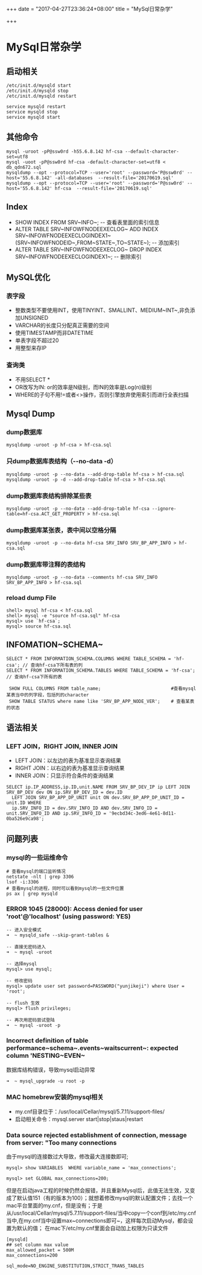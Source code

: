 +++
date = "2017-04-27T23:36:24+08:00"
title = "MySql日常杂学"

+++

MySql日常杂学
=============

启动相关
--------

``` {.shell}
/etc/init.d/mysqld start
/etc/init.d/mysqld stop
/etc/init.d/mysqld restart

service mysqld restart
service mysqld stop
service mysqld start
```

其他命令
--------

``` {.shell}
mysql -uroot -pP@ssw0rd -h55.6.8.142 hf-csa --default-character-set=utf8
mysql -uoot -pP@ssw0rd hf-csa -default-character-set=utf8 < db_qdn672.sql
mysqldump --opt --protocol=TCP --user='root' --password='P@ssw0rd' --host='55.6.8.142' -all-databases  --result-file='20170619.sql'
mysqldump --opt --protocol=TCP --user='root' --password='P@ssw0rd' --host='55.6.8.142' hf-csa  --result-file='20170619.sql'
```

Index
-----

-   SHOW INDEX FROM SRV~INFO~; -- 查看表里面的索引信息
-   ALTER TABLE SRV~INFOWFNODEEXECLOG~ ADD INDEX
    SRV~INFOWFNODEEXECLOGINDEX1~(SRV~INFOWFNODEID~,FROM~STATE~,TO~STATE~);
    -- 添加索引
-   ALTER TABLE SRV~INFOWFNODEEXECLOG~ DROP INDEX
    SRV~INFOWFNODEEXECLOGINDEX1~; -- 删除索引

MySQL优化
---------

### 表字段

-   整数类型不要使用INT，使用TINYINT、SMALLINT、MEDIUM~INT~,非负添加UNSIGNED
-   VARCHAR的长度只分配真正需要的空间
-   使用TIMESTAMP而非DATETIME
-   单表字段不超过20
-   用整型来存IP

### 查询类

-   不用SELECT \*
-   OR改写为IN: or的效率是N级别，而IN的效率是Log(n)级别
-   WHERE的子句不用!=或者&lt;&gt;操作，否则引擎放弃使用索引而进行全表扫描

Mysql Dump
----------

### dump数据库

``` {.shell}
mysqldump -uroot -p hf-csa > hf-csa.sql
```

### 只dump数据库表结构（--no-data -d）

``` {.shell}
mysqldump -uroot -p --no-data --add-drop-table hf-csa > hf-csa.sql
mysqldump -uroot -p -d --add-drop-table hf-csa > hf-csa.sql
```

### dump数据库表结构排除某些表

``` {.shell}
mysqldump -uroot -p --no-data --add-drop-table hf-csa --ignore-table=hf-csa.ACT_GET_PROPERTY > hf-csa.sql
```

### dump数据库某张表，表中间以空格分隔

``` {.shell}
mysqldump -uroot -p --no-data hf-csa SRV_INFO SRV_BP_APP_INFO > hf-csa.sql
```

### dump数据库带注释的表结构

``` {.shell}
mysqldump -uroot -p --no-data --comments hf-csa SRV_INFO SRV_BP_APP_INFO > hf-csa.sql
```

### reload dump File

``` {.shell}
shell> mysql hf-csa < hf-csa.sql
shell> mysql -e "source hf-csa.sql" hf-csa
mysql> use `hf-csa`;
mysql> source hf-csa.sql 
```

INFOMATION~SCHEMA~
------------------

``` {.sql}
SELECT * FROM INFORMATION_SCHEMA.COLUMNS WHERE TABLE_SCHEMA = 'hf-csa'; // 查询hf-csa下所有表的列
SELECT * FROM INFORMATION_SCHEMA.TABLES WHERE TABLE_SCHEMA = 'hf-csa'; // 查询hf-csa下所有的表
```

``` {.sql}
 SHOW FULL COLUMNS FROM table_name;                          #查看mysql某表当中的列字段，包括列的character
 SHOW TABLE STATUS where name like 'SRV_BP_APP_NODE_VER';    # 查看某表的状态

```

语法相关
--------

### LEFT JOIN，RIGHT JOIN, INNER JOIN

-   LEFT JOIN：以左边的表为基准显示查询结果
-   RIGHT JOIN：以右边的表为基准显示查询结果
-   INNER JOIN：只显示符合条件的查询结果

``` {.shell}
SELECT ip.IP_ADDRESS,ip.ID,unit.NAME FROM SRV_BP_DEV_IP ip LEFT JOIN SRV_BP_DEV dev ON ip.SRV_BP_DEV_ID = dev.ID
  LEFT JOIN SRV_BP_APP_DP_UNIT unit ON dev.SRV_BP_APP_DP_UNIT_ID = unit.ID WHERE
  ip.SRV_INFO_ID = dev.SRV_INFO_ID AND dev.SRV_INFO_ID = unit.SRV_INFO_ID AND ip.SRV_INFO_ID = '9ecbd34c-3ed6-4e61-8d11-0ba526e9ca98';
```

问题列表
--------

### mysql的一些运维命令

``` {.shell}
# 查看mysql的端口监听情况
netstate -nlt | grep 3306
lsof -i:3306
# 查看mysql的进程，同时可以看到mysql的一些文件位置
ps ax | grep mysqld 
```

### ERROR 1045 (28000): Access denied for user 'root'@'localhost' (using password: YES)

``` {.mysql}
-- 进入安全模式
➜  ~ mysqld_safe --skip-grant-tables &

-- 直接无密码进入
➜  ~ mysql -uroot

-- 选择mysql
mysql> use mysql;

-- 修改密码
mysql> update user set password=PASSWORD("yunjikeji") where User = 'root';

-- flush 生效
mysql> flush privileges;

-- 再次用密码尝试登陆
➜  ~ mysql -uroot -p
```

### Incorrect definition of table performance~schema~.events~waitscurrent~: expected column 'NESTING~EVEN~

数据库结构错误，导致mysql启动异常

``` {.shell}
➜  ~ mysql_upgrade -u root -p
```

### MAC homebrew安装的mysql相关

-   my.cnf目录位于：/usr/local/Cellar/mysql/5.7.11/support-files/
-   启动相关命令：mysql.server start|stop|staus|restart

### Data source rejected establishment of connection, message from server: "Too many connections

由于mysql的连接数过大导致，修改最大连接数即可;

``` {.shell}
mysql> show VARIABLES  WHERE variable_name = 'max_connections';

mysql> set GLOBAL max_connections=200;
```

但是在启动java工程的时候仍然会报错，并且重新Mysql后，此值无法生效，又变成了默认值151（有的版本为100）；就想着修改mysql的默认配置文件；去找一个mac平台里面的my.cnf，但是没有；于是从/usr/local/Cellar/mysql/5.7.11/support-files/当中copy一个conf到/etc/my.cnf当中,在my.cnf当中设置max~connections即可~，这样每次启动Mysql，都会设置为默认的值；
在mac下/etc/my.cnf里面会自动加上权限为只读文件

``` {.shell}
[mysqld]
## set column max value
max_allowed_packet = 500M
max_connections=200

sql_mode=NO_ENGINE_SUBSTITUTION,STRICT_TRANS_TABLES 
```
